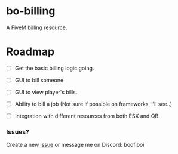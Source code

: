 # **bo-billing**
A FiveM billing resource.

# Roadmap

- [ ] Get the basic billing logic going.
- [ ] GUI to bill someone
- [ ] GUI to view player's bills.
- [ ] Ability to bill a job (Not sure if possible on frameworks, i'll see..)
- [ ] Integration with different resources from both ESX and QB.


### Issues?

Create a new [issue](https://github.com/boofiboi/bo-billing/issues) or message me on Discord: boofiboi
